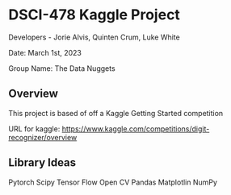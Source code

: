 # DSCI-478 Kaggle Project

Developers - Jorie Alvis, Quinten Crum, Luke White

Date: March 1st, 2023

Group Name: The Data Nuggets

## Overview
This project is based of off a Kaggle Getting Started competition 

URL for kaggle: https://www.kaggle.com/competitions/digit-recognizer/overview

## Library Ideas

Pytorch
Scipy
Tensor Flow
Open CV
Pandas
Matplotlin
NumPy

